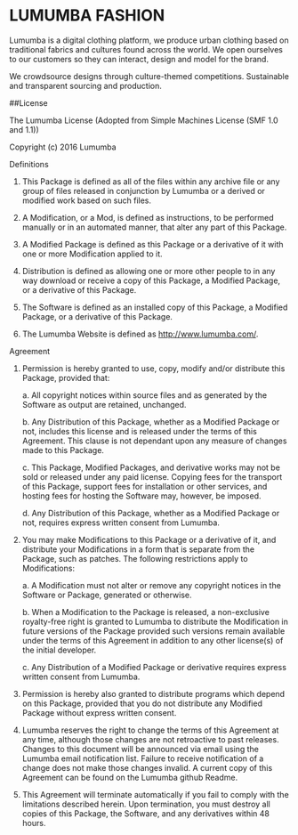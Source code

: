 # LUMUMBA FASHION

Lumumba is a digital clothing platform, we produce urban clothing based on traditional fabrics and cultures found across the world. We open ourselves to our customers so they can interact, design and model for the brand. 

We crowdsource designs through culture-themed competitions. Sustainable and transparent sourcing and production.

##License

The Lumumba License (Adopted from Simple Machines License (SMF 1.0 and 1.1))

Copyright (c) 2016 Lumumba


Definitions

 1. This Package is defined as all of the files within any archive
    file or any group of files released in conjunction by Lumumba
    or a derived or modified work based on such files.

 2. A Modification, or a Mod, is defined as instructions, to be
    performed manually or in an automated manner, that alter any part
    of this Package.

 3. A Modified Package is defined as this Package or a derivative of
    it with one or more Modification applied to it.

 4. Distribution is defined as allowing one or more other people to in
    any way download or receive a copy of this Package, a Modified
    Package, or a derivative of this Package.

 5. The Software is defined as an installed copy of this Package, a
    Modified Package, or a derivative of this Package.

 6. The Lumumba Website is defined as
    http://www.lumumba.com/.

Agreement

 1. Permission is hereby granted to use, copy, modify and/or
    distribute this Package, provided that:

    a. All copyright notices within source files and as generated by
       the Software as output are retained, unchanged.

    b. Any Distribution of this Package, whether as a Modified Package
       or not, includes this license and is released under the terms
       of this Agreement. This clause is not dependant upon any
       measure of changes made to this Package.

    c. This Package, Modified Packages, and derivative works may not
       be sold or released under any paid license. Copying fees for
       the transport of this Package, support fees for installation or
       other services, and hosting fees for hosting the Software may,
       however, be imposed.

     d. Any Distribution of this Package, whether as a Modified
        Package or not, requires express written consent from Lumumba.

 2. You may make Modifications to this Package or a derivative of it,
    and distribute your Modifications in a form that is separate from
    the Package, such as patches. The following restrictions apply to
    Modifications:

     a. A Modification must not alter or remove any copyright notices
        in the Software or Package, generated or otherwise.

     b. When a Modification to the Package is released, a
        non-exclusive royalty-free right is granted to Lumumba
        to distribute the Modification in future versions of the
        Package provided such versions remain available under the
        terms of this Agreement in addition to any other license(s) of
        the initial developer.

     c. Any Distribution of a Modified Package or derivative requires
        express written consent from Lumumba.

 3. Permission is hereby also granted to distribute programs which
    depend on this Package, provided that you do not distribute any
    Modified Package without express written consent.


 4. Lumumba reserves the right to change the terms of this
    Agreement at any time, although those changes are not retroactive
    to past releases. Changes to this document will be announced via
    email using the Lumumba email notification list. Failure
    to receive notification of a change does not make those changes
    invalid. A current copy of this Agreement can be found on the
    Lumumba github Readme.

 5. This Agreement will terminate automatically if you fail to comply
    with the limitations described herein. Upon termination, you must
    destroy all copies of this Package, the Software, and any
    derivatives within 48 hours.
